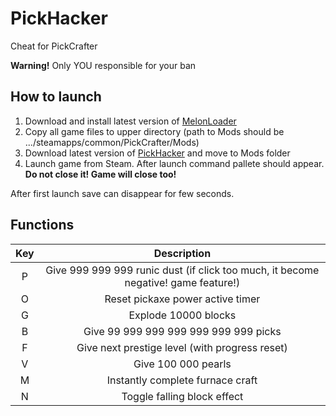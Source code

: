 # PickHacker

Cheat for PickCrafter

**Warning!** Only YOU responsible for your ban

## How to launch
1. Download and install latest version of [MelonLoader](https://github.com/LavaGang/MelonLoader/releases/latest)
2. Copy all game files to upper directory (path to Mods should be .../steamapps/common/PickCrafter/Mods)
3. Download latest version of [PickHacker](https://github.com/NexSqaud/PickHacker/releases/latest) and move to Mods folder
4. Launch game from Steam. After launch command pallete should appear. **Do not close it! Game will close too!**

After first launch save can disappear for few seconds.

## Functions

|Key|Description|
|:---:|:---:|
|P|Give 999 999 999 runic dust (if click too much, it become negative! game feature!)|
|O|Reset pickaxe power active timer|
|G|Explode 10000 blocks|
|B|Give 99 999 999 999 999 999 999 picks||
|F|Give next prestige level (with progress reset)|
|V|Give 100 000 pearls|
|M|Instantly complete furnace craft|
|N|Toggle falling block effect|
